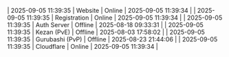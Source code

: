 | 2025-09-05 11:39:35 | Website | Online | 2025-09-05 11:39:34 |
| 2025-09-05 11:39:35 | Registration | Online | 2025-09-05 11:39:34 |
| 2025-09-05 11:39:35 | Auth Server | Offline | 2025-08-18 09:33:31 |
| 2025-09-05 11:39:35 | Kezan (PvE) | Offline | 2025-08-03 17:58:02 |
| 2025-09-05 11:39:35 | Gurubashi (PvP) | Offline | 2025-08-23 21:44:06 |
| 2025-09-05 11:39:35 | Cloudflare | Online | 2025-09-05 11:39:34 |
